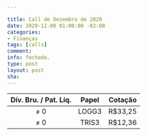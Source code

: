 ```yaml
---

title: Call de Dezembro de 2020
date: 2020-12-08 01:00:00 -02:00
categories:
- Finanças
tags: [calls]
comment: 
info: fechado.
type: post
layout: post
sha: 
---
```


| **Dív. Bru. / Pat. Líq.** | **Papel** | **Cotação** |
|:-------------------------:|:---------:|:-----------:|
| ≠ 0                       | LOGG3     | R$33,25     |
| ≠ 0                       | TRIS3     | R$12,36     |
